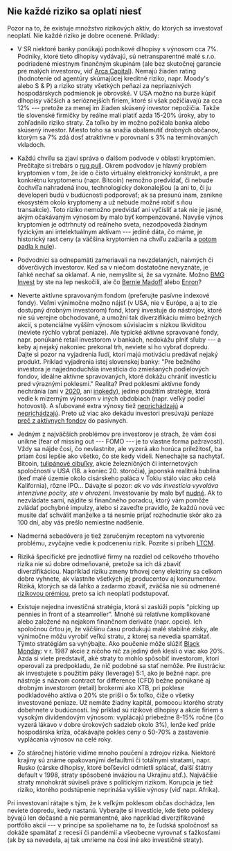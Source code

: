 ## Nie každé riziko sa oplatí niesť

Pozor na to, že existuje množstvo rizikových aktív, do ktorých sa investovať neoplatí. Nie každé riziko je dobre ocenené. Príklady:

* V SR niektoré banky ponúkajú podnikové dlhopisy s výnosom cca 7%. Podniky, ktoré tieto dlhopisy vydávajú, sú netransparentné malé s.r.o. podriadené miestnym finančným skupinám (ale bez skutočnej garancie pre malých investorov, viď [Arca Capital](https://www.startitup.sk/najvacsi-bankrot-v-historii-slovenska-dokonany-ludia-prisli-o-770-milionov-medzi-nimi-aj-manzelka-matovica/)). Nemajú žiaden rating (hodnotenie od agentúry skúmajúcej kreditné riziko, napr. Moody's alebo S & P) a riziko straty všetkých peňazí za nepriaznivých hospodárskych podmienok je obrovské. V USA možno na burze kúpiť dlhopisy väčších a serióznejších firiem, ktoré si však požičiavajú za cca 12% --- pretože za menej im žiaden skúsený investor nepožičia. Takže tie slovenské firmičky by reálne mali platiť azda 15-20% úroky, aby to zohľadnilo riziko straty. Za toľko by im možno požičala banka alebo skúsený investor. Miesto toho sa snažia obalamutiť drobných občanov, ktorým sa 7% zdá dosť atraktívne v porovnaní s 3% na termínovaných vkladoch.

* Každú chvíľu sa zjaví správa o ďalšom podvode v oblasti kryptomien. Prečítajte si trebárs o [rug pull](https://www.techbox.sk/co-je-to-rug-pull-alebo-ako-neprist-o-vsetky-uspory-v-kryptosvete). Okrem podvodov je hlavný problém kryptomien v tom, že ide o čisto virtuálny elektronický konštrukt, a pre konkrétnu kryptomenu (napr. Bitcoin) nemožno predvídať, či nebude čochvíľa nahradená inou, technologicky dokonalejšou (a ani to, či ju developeri budú v budúcnosti podporovať; ak sa presunú inam, zanikne ekosystém okolo kryptomeny a už nebude možné robiť s ňou transakcie). Toto riziko nemožno predvídať ani vyčísliť a tak nie je jasné, akým očakávaným výnosom by malo byť kompenzované. Navyše výnos kryptomien je odtrhnutý od reálneho sveta, nezodpovedá žiadnym fyzickým ani intelektuálnym aktívam --- jediné dáta, čo máme, je historický rast ceny (a väčšina kryptomien na chvíľu zažiarila a [potom padla k nule](https://www.ccn.com/news/cryptocurrency-graveyard-two-thirds-crypto-projects-died/)).

* Podvodníci sa odnepamäti zameriavali na nevzdelaných, naivných či dôverčivých investorov. Keď sa v niečom dostatočne nevyznáte, je ľahké nechať sa oklamať. A nie, nemyslite si, že sa vyznáte. Možno [BMG Invest](https://www.financnykompas.sk/clanok/financni-podvodnici-druhy-diel) by ste na lep neskočili, ale čo [Bernie Madoff](https://ekonomialudskourecou.sk/najvacsi-podvod-v-historii-kto-bol-bernie-madoff/) alebo [Enron](https://cs.wikipedia.org/wiki/Enron)?

* Neverte aktívne spravovaným fondom (preferujte pasívne indexové fondy). Veľmi výnimočne možno nájsť (v USA, nie v Európe, a aj to zle dostupný drobným investorom) fond, ktorý investuje do nástrojov, ktoré nie sú verejne obchodované, a umožní tak diverzifikáciu mimo bežných akcií, s potenciálne vyšším výnosom súvisiacim s nízkou likviditou (neviete rýchlo vybrať peniaze). Ale typické aktívne spravované fondy, napr. ponúkané retail investorom v bankách, nedokážu plniť sľuby --- a keby aj nejaký nakoniec prekonal trh, neviete si ho vybrať dopredu. Dajte si pozor na vyjadrenia ľudí, ktorí majú motiváciu predávať nejaký produkt. Príklad vyjadrenia istej slovenskej banky: "Pre bežného investora je najjednoduchšia investícia do zmiešaných podielových fondov, ideálne aktívne spravovaných, ktoré dokážu chrániť investíciu pred výraznými poklesmi." Realita? Pred poklesmi aktívne fondy nechránia (ani v [2020](https://www.evidenceinvestor.com/post/europe-s-active-managers-failed-the-test-in-2020), ani [inokedy](https://www.advisorperspectives.com/articles/2020/04/06/actively-managed-funds-fail-when-needed-the-most)), jedine použitím stratégie, ktorá vedie k mizerným výnosom v iných obdobiach (napr. veľký podiel hotovosti). A sľubované extra výnosy tiež [neprichádzajú](https://alphaarchitect.com/2023/12/after-tax-performance/) a [neprichádzajú](https://www.morningstar.com/funds/should-investors-avoid-active-funds). Preto už viac ako dekádu investori presúvajú peniaze [preč z aktívnych fondov](https://www.morningstar.com/business/insights/blog/funds/active-vs-passive-investing) do pasívnych.

* Jedným z najväčších problémov pre investorov je strach, že vám čosi unikne (fear of missing out --- FOMO --- je to vlastne forma pažravosti). Vždy sa nájde čosi, čo nevlastníte, ale vyzerá ako horúca príležitosť, ba priam čosi lepšie ako všetko, čo ste kedy videli. Nenechajte sa nachytať. Bitcoin, [tulipánové cibuľky](https://www.finreport.sk/investovanie/tulipanova-horucka-investicna-bublina-ktora-strpcila-zivot-rembrandtovi/), akcie železničných či internetových spoločností v USA (18. a koniec 20. storočia), japonská realitná bublina (keď malé územie okolo cisárskeho paláca v Tokiu stálo viac ako celá Kalifornia), rôzne IPO... Dávajte si pozor: _ak vo vás investícia vyvoláva intenzívne pocity, ste v ohrození_. Investovanie by malo byť [nudné](https://awealthofcommonsense.com/2022/11/boring-is-beautiful-in-investing/). Ak to nezvládate sami, nájdite si finančného poradcu, ktorý vám pomôže zvládať pochybné impulzy, alebo si zaveďte pravidlo, že každú novú vec musíte dať schváliť manželke a tá nesmie prijať rozhodnutie skôr ako za 100 dní, aby vás prešlo nemiestne nadšenie.

* Nadmerná sebadôvera je tiež zaručeným receptom na vytvorenie problému, zvyčajne vedie k podceneniu rizík. Pozrite si príbeh [LTCM](https://www.investopedia.com/terms/l/longtermcapital.asp).

* Riziká špecifické pre jednotlivé firmy na rozdiel od celkového trhového rizika nie sú dobre odmeňované, pretože sa ich dá zbaviť diverzifikáciou. Napríklad riziku zmeny trhovej ceny elektriny sa celkom dobre vyhnete, ak vlastníte všetkých jej producentov aj konzumentov. Riziká, ktorých sa dá ľahko a zadarmo zbaviť, zväčša nie sú odmenené [rizikovou prémiou](risk_premia.md), preto sa ich neoplatí podstupovať.

* Existuje nejedna investičná stratégia, ktorá si zaslúži popis "picking up pennies in front of a steamroller". Mnohé sú relatívne komplikované alebo založené na nejakom finančnom deriváte (napr. opcie). Ich spoločnou črtou je, že väčšinu času produkujú malé stabilné zisky, ale výnimočne môžu vyrobiť veľkú stratu, z ktorej sa nevedia spamätať. Týmto stratégiám sa vyhýbajte. Ako poučenie môže slúžiť [Black Monday](https://en.wikipedia.org/wiki/Black_Monday_(1987)): v r. 1987 akcie z ničoho nič za jediný deň klesli o viac ako 20%. Azda si viete predstaviť, aké straty to mohlo spôsobiť investorom, ktorí operovali za predpokladu, že nič podobné sa stať nemôže. Pre ilustráciu: ak investujete s použitím páky (leverage) 5:1, ako je bežné napr. pre nástroje s názvom contract for difference (CFD) bežne ponúkané aj drobným investorom (retail) brokermi ako XTB, pri poklese podkladového aktíva o 20% ste prišli o 5x toľko, čiže o všetky investované peniaze. Už nemáte žiadny kapitál, pomocou ktorého straty dobehnete v budúcnosti. Iný príklad sú rizikové dlhopisy a akcie firiem s vysokým dividendovým výnosom: vyplácajú priebežne 8-15% ročne (čo vyzerá lákavo v dobre úrokových sadzieb okolo 3%), lenže keď príde hospodárska kríza, očakávajte pokles ceny o 50-70% a zastavenie vyplácania výnosov na celé roky.

* Zo stáročnej histórie vidíme mnoho poučení a zdrojov rizika. Niektoré krajiny sú známe opakovanými defaultmi či totálnymi stratami, napr. Rusko (cárske dlhopisy, ktoré boľševici odmietli splácať, ďalší štátny default v 1998, straty spôsobené inváziou na Ukrajinu atď.). Najväčšie straty mnohokrát súviseli práve s politickým rizikom. Korupcia je tiež riziko, ktorého podstúpenie neprináša vyššie výnosy (viď napr. Afrika).

Pri investovaní rátajte s tým, že k veľkým poklesom občas dochádza, len neviete dopredu, kedy nastanú. Vyberajte si investície, kde tieto poklesy bývajú len dočasné a nie permanentné, ako napríklad diverzifikované portfólio akcií --- v princípe sa spoliehame na to, že ľudská spoločnosť sa dokáže spamätať z recesií či pandémií a všeobecne vyrovnať s ťažkosťami (ak by sa nevedela, aj tak umrieme na čosi iné ako investičné straty).
